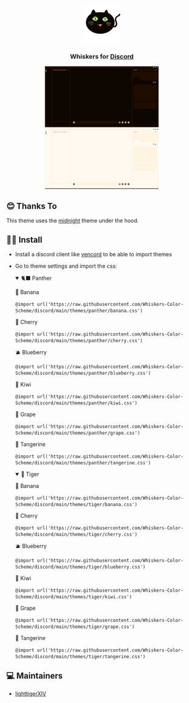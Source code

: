 <div align="center">

<img src="https://raw.githubusercontent.com/Whiskers-Color-Scheme/assets/main/logos/placeholder.png" width="100">

### Whiskers for [Discord](https://discord.com/)

<div>
    <img src="panther-preview.webp" width="300">
    <img src="tiger-preview.webp" width="300">
</div>
</div>

## 😊 Thanks To
This theme uses the [midnight](https://github.com/refact0r/midnight-discord) theme under the hood.

## 👷‍♂️ Install

- Install a discord client like [vencord](https://vencord.dev/) to be able to import themes

- Go to theme settings and import the css:

    <details open>
    <summary>🐈‍⬛ Panther</summary>

  🍌 Banana

  `@import url('https://raw.githubusercontent.com/Whiskers-Color-Scheme/discord/main/themes/panther/banana.css')`

  🍒 Cherry

  `@import url('https://raw.githubusercontent.com/Whiskers-Color-Scheme/discord/main/themes/panther/cherry.css')`

  🫐 Blueberry

  `@import url('https://raw.githubusercontent.com/Whiskers-Color-Scheme/discord/main/themes/panther/blueberry.css')`

  🥝 Kiwi

  `@import url('https://raw.githubusercontent.com/Whiskers-Color-Scheme/discord/main/themes/panther/kiwi.css')`

  🍇 Grape

  `@import url('https://raw.githubusercontent.com/Whiskers-Color-Scheme/discord/main/themes/panther/grape.css')`

  🍊 Tangerine

  `@import url('https://raw.githubusercontent.com/Whiskers-Color-Scheme/discord/main/themes/panther/tangerine.css')`
    </details>


    <details open>
    <summary>🐯 Tiger</summary>

  🍌 Banana

  `@import url('https://raw.githubusercontent.com/Whiskers-Color-Scheme/discord/main/themes/tiger/banana.css')`

  🍒 Cherry

  `@import url('https://raw.githubusercontent.com/Whiskers-Color-Scheme/discord/main/themes/tiger/cherry.css')`

  🫐 Blueberry

  `@import url('https://raw.githubusercontent.com/Whiskers-Color-Scheme/discord/main/themes/tiger/blueberry.css')`

  🥝 Kiwi

  `@import url('https://raw.githubusercontent.com/Whiskers-Color-Scheme/discord/main/themes/tiger/kiwi.css')`

  🍇 Grape

  `@import url('https://raw.githubusercontent.com/Whiskers-Color-Scheme/discord/main/themes/tiger/grape.css')`

  🍊 Tangerine

  `@import url('https://raw.githubusercontent.com/Whiskers-Color-Scheme/discord/main/themes/tiger/tangerine.css')`
  </details>

## 💻 Maintainers

- [lighttigerXIV](https://github.com/lighttigerXIV)
